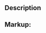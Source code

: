 <!--
MAKE SURE TO READ THE CONTRIBUTING GUIDE BEFORE CREATING A PR
https://vuetifyjs.com/getting-started/contributing

Provide a general summary of your changes in the title above
Keep the title short and descriptive, as it will be used as a commit message
PR titles should follow conventional-changelog-angular:
https://vuetifyjs.com/getting-started/contributing/#commit-guidelines
-->

## Description
<!--
Describe your changes in detail. Why is this change required? What problem does it solve?
If it fixes an open issue, please link to the issue here.
e.g. resolves #4213 or fixes #2312
-->

## Markup:
<!--
Information on how to set up your local development environment can be found here:
https://vuetifyjs.com/getting-started/contributing/#setting-up-your-environment
Remove this section for documentation or test-only changes.
-->

<!-- Paste your FULL packages/vuetify/dev/Playground.vue here --->
```vue

```
